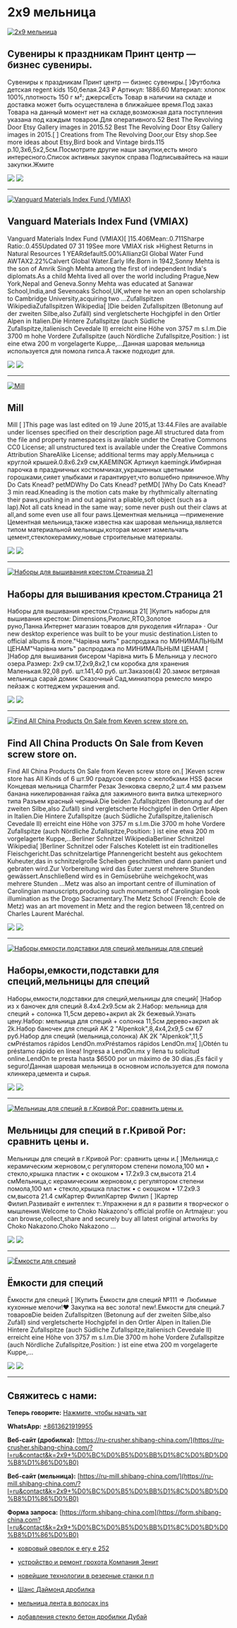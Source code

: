 # 2x9 мельница

<a href="https://swt.shibang-china.com/?l=ru&img&k=2x9+%D0%BC%D0%B5%D0%BB%D1%8C%D0%BD%D0%B8%D1%86%D0%B0" target="_blank">![2x9 мельница](http://static.shibang-china.com/all-800x300/22.jpg)</a>

## Сувениры к праздникам Принт центр — бизнес сувениры.
Сувениры к праздникам Принт центр — бизнес сувениры.[ ]Футболка детская regent kids 150,белая.243 ₽ Артикул: 1886.60 Материал: хлопок 100%,плотность 150 г м&#178;; джерсиЕсть Товар в наличии на складе и доставка может быть осуществлена в ближайшее время.Под заказ Товара на данный момент нет на складе,возможная дата поступления указана под каждым товаром.Для оперативного.52 Best The Revolving Door Etsy Gallery images in 2015.52 Best The Revolving Door Etsy Gallery images in 2015.[ ] Creations from The Revolving Door,our Etsy shop.See more ideas about Etsy,Bird book and Vintage birds.115 р.10,3х6,5х2,5см.Посмотрите другие наши закупки,есть много интересного.Список активных закупок справа Подписывайтесь на наши закупки.Жмите


<a href="https://whatsapp.shibangsoft.com/WhatsApp.php" target="_blank" title="WhatsApp">![](http://static.shibang-china.com/icon/whatsapp.png)</a> <a href="https://swt.shibang-china.com/?l=ru&icon&k=2x9+%D0%BC%D0%B5%D0%BB%D1%8C%D0%BD%D0%B8%D1%86%D0%B0" target="_blank">![](http://static.shibang-china.com/icon/chat-ru.png)</a>

---

<a href="https://swt.shibang-china.com/?l=ru&img&k=2x9+%D0%BC%D0%B5%D0%BB%D1%8C%D0%BD%D0%B8%D1%86%D0%B0" target="_blank">![Vanguard Materials Index Fund (VMIAX)](http://static.shibang-china.com/all-800x300/1454.jpg)</a>

## Vanguard Materials Index Fund (VMIAX)
Vanguard Materials Index Fund (VMIAX)[ ]15.406Mean:.0.711Sharpe Ratio:.0.455Updated 07 31 19See more VMIAX risk &#187;Highest Returns in Natural Resources 1 YEARdefault5.00%AllianzGI Global Water Fund AWTAX2.22%Calvert Global Water.Early life.Born in 1942,Sonny Mehta is the son of Amrik Singh Mehta among the first of independent India's diplomats.As a child Mehta lived all over the world including Prague,New York,Nepal and Geneva.Sonny Mehta was educated at Sanawar School,India,and Sevenoaks School,UK,where he won an open scholarship to Cambridge University,acquiring two …Zufallspitzen WikipediaZufallspitzen Wikipedia[ ]Die beiden Zufallspitzen (Betonung auf der zweiten Silbe,also Zuf&#224;ll) sind vergletscherte Hochgipfel in den Ortler Alpen in Italien.Die Hintere Zufallspitze (auch S&#252;dliche Zufallspitze,italienisch Cevedale II) erreicht eine H&#246;he von 3757 m s.l.m.Die 3700 m hohe Vordere Zufallspitze (auch N&#246;rdliche Zufallspitze,Position: ) ist eine etwa 200 m vorgelagerte Kuppe,…Данная шаровая мельница используется для помола гипса.А также подходит для.


<a href="https://whatsapp.shibangsoft.com/WhatsApp.php" target="_blank" title="WhatsApp">![](http://static.shibang-china.com/icon/whatsapp.png)</a> <a href="https://swt.shibang-china.com/?l=ru&icon&k=2x9+%D0%BC%D0%B5%D0%BB%D1%8C%D0%BD%D0%B8%D1%86%D0%B0" target="_blank">![](http://static.shibang-china.com/icon/chat-ru.png)</a>

---

<a href="https://swt.shibang-china.com/?l=ru&img&k=2x9+%D0%BC%D0%B5%D0%BB%D1%8C%D0%BD%D0%B8%D1%86%D0%B0" target="_blank">![Mill](http://static.shibang-china.com/all-800x300/724.jpg)</a>

## Mill
Mill [ ]This page was last edited on 19 June 2015,at 13:44.Files are available under licenses specified on their description page.All structured data from the file and property namespaces is available under the Creative Commons CC0 License; all unstructured text is available under the Creative Commons Attribution ShareAlike License; additional terms may apply.Мельница с круглой крышей.0.8x6.2x9 см,KAEMINGK Артикул kaemingk.Имбирная парочка в праздничных костюмчиках,украшенных цветными горошками,сияет улыбками и гарантирует,что волшебно пряничное.Why Do Cats Knead? petMDWhy Do Cats Knead? petMD[ ]Why Do Cats Knead? 3 min read.Kneading is the motion cats make by rhythmically alternating their paws,pushing in and out against a pliable,soft object (such as a lap).Not all cats knead in the same way; some never push out their claws at all,and some even use all four paws.Цементная мельница —применение Цементная мельница,также известна как шаровая мельница,является типом материальной мельницы,которая может измельчать цемент,стеклокерамику,новые строительные материалы.


<a href="https://whatsapp.shibangsoft.com/WhatsApp.php" target="_blank" title="WhatsApp">![](http://static.shibang-china.com/icon/whatsapp.png)</a> <a href="https://swt.shibang-china.com/?l=ru&icon&k=2x9+%D0%BC%D0%B5%D0%BB%D1%8C%D0%BD%D0%B8%D1%86%D0%B0" target="_blank">![](http://static.shibang-china.com/icon/chat-ru.png)</a>

---

<a href="https://swt.shibang-china.com/?l=ru&img&k=2x9+%D0%BC%D0%B5%D0%BB%D1%8C%D0%BD%D0%B8%D1%86%D0%B0" target="_blank">![Наборы для вышивания крестом.Страница 21](http://static.shibang-china.com/all-800x300/260.jpg)</a>

## Наборы для вышивания крестом.Страница 21
Наборы для вышивания крестом.Страница 21[ ]Купить наборы для вышивания крестом: Dimensions,Риолис,RTO,Золотое руно,Панна.Интернет магазин товаров для рукоделия &#171;Иглара&#187;&nbsp;&#0183;&#32;Our new desktop experience was built to be your music destination.Listen to official albums &amp; more.&quot;Чарівна мить&quot; распродажа по МИНИМАЛЬНЫМ ЦЕНАМ&quot;Чарівна мить&quot; распродажа по МИНИМАЛЬНЫМ ЦЕНАМ [ ]Набор для вышивания бисером Чарівна мить Б Мельница у лесного озера.Размер: 2x9 см.17,2x9,8x2,1 см коробка для хранения Маленькая.92,08 руб. шт.141,40 руб. шт.Заказов(4) 20.замок ветряная мельница сарай домик Сказочный Сад,миниатюра ремесло микро пейзаж с коттеджем украшения and.


<a href="https://whatsapp.shibangsoft.com/WhatsApp.php" target="_blank" title="WhatsApp">![](http://static.shibang-china.com/icon/whatsapp.png)</a> <a href="https://swt.shibang-china.com/?l=ru&icon&k=2x9+%D0%BC%D0%B5%D0%BB%D1%8C%D0%BD%D0%B8%D1%86%D0%B0" target="_blank">![](http://static.shibang-china.com/icon/chat-ru.png)</a>

---

<a href="https://swt.shibang-china.com/?l=ru&img&k=2x9+%D0%BC%D0%B5%D0%BB%D1%8C%D0%BD%D0%B8%D1%86%D0%B0" target="_blank">![Find All China Products On Sale from Keven screw store on.](http://static.shibang-china.com/all-800x300/253.jpg)</a>

## Find All China Products On Sale from Keven screw store on.
Find All China Products On Sale from Keven screw store on.[ ]Keven screw store has All Kinds of 6 шт.90 градусов сверло с желобками HSS фаски Концевая мельница Charmfer Резак Зенковка сверло,2 шт.4 мм разъем банана никелированная гайка для зажимного винта вилка штекерного типа Разъем красный черный.Die beiden Zufallspitzen (Betonung auf der zweiten Silbe,also Zuf&#224;ll) sind vergletscherte Hochgipfel in den Ortler Alpen in Italien.Die Hintere Zufallspitze (auch S&#252;dliche Zufallspitze,italienisch Cevedale II) erreicht eine H&#246;he von 3757 m s.l.m.Die 3700 m hohe Vordere Zufallspitze (auch N&#246;rdliche Zufallspitze,Position: ) ist eine etwa 200 m vorgelagerte Kuppe,…Berliner Schnitzel WikipediaBerliner Schnitzel Wikipedia[ ]Berliner Schnitzel oder Falsches Kotelett ist ein traditionelles Fleischgericht.Das schnitzelartige Pfannengericht besteht aus gekochtem Kuheuter,das in schnitzelgro&#223;e Scheiben geschnitten und dann paniert und gebraten wird.Zur Vorbereitung wird das Euter zuerst mehrere Stunden gew&#228;ssert.Anschlie&#223;end wird es in Gem&#252;sebr&#252;he weichgekocht,was mehrere Stunden …Metz was also an important centre of illumination of Carolingian manuscripts,producing such monuments of Carolingian book illumination as the Drogo Sacramentary.The Metz School (French: &#201;cole de Metz) was an art movement in Metz and the region between 18,centred on Charles Laurent Mar&#233;chal.


<a href="https://whatsapp.shibangsoft.com/WhatsApp.php" target="_blank" title="WhatsApp">![](http://static.shibang-china.com/icon/whatsapp.png)</a> <a href="https://swt.shibang-china.com/?l=ru&icon&k=2x9+%D0%BC%D0%B5%D0%BB%D1%8C%D0%BD%D0%B8%D1%86%D0%B0" target="_blank">![](http://static.shibang-china.com/icon/chat-ru.png)</a>

---

<a href="https://swt.shibang-china.com/?l=ru&img&k=2x9+%D0%BC%D0%B5%D0%BB%D1%8C%D0%BD%D0%B8%D1%86%D0%B0" target="_blank">![Наборы,емкости,подставки для специй,мельницы для специй](http://static.shibang-china.com/all-800x300/1242.jpg)</a>

## Наборы,емкости,подставки для специй,мельницы для специй
Наборы,емкости,подставки для специй,мельницы для специй[ ]Набор из х баночек для специй 8.4x4.2x9.5см ak 2.Набор: мельница для специй + солонка 11,5см дерево+акрил ak 2k бежевый.Узнать цену.Набор: мельница для специй + солонка 11,5см дерево+акрил ak 2k.Набор баночек для специй AK 2 &quot;Alpenkok&quot;,8,4x4,2x9,5 см 67 руб.Набор для специй (мельница,солонка) AK 2K &quot;Alpenkok&quot;,11,5 смPr&#233;stamos r&#225;pidos LendOn.mxPr&#233;stamos r&#225;pidos LendOn.mx[ ]&#161;Obt&#233;n tu pr&#233;stamo r&#225;pido en l&#237;nea! Ingresa a LendOn.mx y llena tu solicitud online.LendOn te presta hasta $6500 por un m&#225;ximo de 30 d&#237;as.&#161;Es f&#225;cil y seguro!Данная шаровая мельница в основном используется для помола клинкера,цемента и сырья.


<a href="https://whatsapp.shibangsoft.com/WhatsApp.php" target="_blank" title="WhatsApp">![](http://static.shibang-china.com/icon/whatsapp.png)</a> <a href="https://swt.shibang-china.com/?l=ru&icon&k=2x9+%D0%BC%D0%B5%D0%BB%D1%8C%D0%BD%D0%B8%D1%86%D0%B0" target="_blank">![](http://static.shibang-china.com/icon/chat-ru.png)</a>

---

<a href="https://swt.shibang-china.com/?l=ru&img&k=2x9+%D0%BC%D0%B5%D0%BB%D1%8C%D0%BD%D0%B8%D1%86%D0%B0" target="_blank">![Мельницы для специй в г.Кривой Рог: сравнить цены и.](http://static.shibang-china.com/all-800x300/664.jpg)</a>

## Мельницы для специй в г.Кривой Рог: сравнить цены и.
Мельницы для специй в г.Кривой Рог: сравнить цены и.[ ]Мельница,с керамическим жерновом,с регулятором степени помола,100 мл • стекло,крышка пластик • с окошком • 17.2x9.3 см,высота 21.4 смМельница,с керамическим жерновом,с регулятором степени помола,100 мл • стекло,крышка пластик • с окошком • 17.2x9.3 см,высота 21.4 смКартер ФилипКартер Филип [ ]Картер Филип.Развивайт е интеллек т:.Упражнени я дл я развити я творческог о мышления.Welcome to Choko Nakazono's official profile on Artmajeur: you can browse,collect,share and securely buy all latest original artworks by Choko Nakazono.Choko Nakazono …


<a href="https://whatsapp.shibangsoft.com/WhatsApp.php" target="_blank" title="WhatsApp">![](http://static.shibang-china.com/icon/whatsapp.png)</a> <a href="https://swt.shibang-china.com/?l=ru&icon&k=2x9+%D0%BC%D0%B5%D0%BB%D1%8C%D0%BD%D0%B8%D1%86%D0%B0" target="_blank">![](http://static.shibang-china.com/icon/chat-ru.png)</a>

---

<a href="https://swt.shibang-china.com/?l=ru&img&k=2x9+%D0%BC%D0%B5%D0%BB%D1%8C%D0%BD%D0%B8%D1%86%D0%B0" target="_blank">![Ёмкости для специй](http://static.shibang-china.com/all-800x300/1242.jpg)</a>

## Ёмкости для специй
Ёмкости для специй [ ]Купить Ёмкости для специй №111 ⇒ Любимые кухонные мелочи!♥ Закупка на вес золота! new!.Емкости для специй.7 товаровDie beiden Zufallspitzen (Betonung auf der zweiten Silbe,also Zuf&#224;ll) sind vergletscherte Hochgipfel in den Ortler Alpen in Italien.Die Hintere Zufallspitze (auch S&#252;dliche Zufallspitze,italienisch Cevedale II) erreicht eine H&#246;he von 3757 m s.l.m.Die 3700 m hohe Vordere Zufallspitze (auch N&#246;rdliche Zufallspitze,Position: ) ist eine etwa 200 m vorgelagerte Kuppe,…

<a href="https://whatsapp.shibangsoft.com/WhatsApp.php" target="_blank" title="WhatsApp">![](http://static.shibang-china.com/icon/whatsapp.png)</a> <a href="https://swt.shibang-china.com/?l=ru&icon&k=2x9+%D0%BC%D0%B5%D0%BB%D1%8C%D0%BD%D0%B8%D1%86%D0%B0" target="_blank">![](http://static.shibang-china.com/icon/chat-ru.png)</a>

---
## Свяжитесь с нами:

**Теперь говорите:** [Нажмите, чтобы начать чат](https://swt.shibang-china.com?l=ru&contact&k=2x9+%D0%BC%D0%B5%D0%BB%D1%8C%D0%BD%D0%B8%D1%86%D0%B0)

**WhatsApp:**  [+8613621919955](https://whatsapp.shibangsoft.com/WhatsApp.php)

**Веб-сайт (дробилка):** [https://ru-crusher.shibang-china.com/](https://ru-crusher.shibang-china.com/?l=ru&contact&k=2x9+%D0%BC%D0%B5%D0%BB%D1%8C%D0%BD%D0%B8%D1%86%D0%B0)

**Веб-сайт (мельница):** [https://ru-mill.shibang-china.com/](https://ru-mill.shibang-china.com/?l=ru&contact&k=2x9+%D0%BC%D0%B5%D0%BB%D1%8C%D0%BD%D0%B8%D1%86%D0%B0)

**Форма запроса:** [https://form.shibang-china.com](https://form.shibang-china.com?l=ru&contact&k=2x9+%D0%BC%D0%B5%D0%BB%D1%8C%D0%BD%D0%B8%D1%86%D0%B0)

* [ковровый оверлок e ery e 252](../111/%D0%BA%D0%BE%D0%B2%D1%80%D0%BE%D0%B2%D1%8B%D0%B9%20%D0%BE%D0%B2%D0%B5%D1%80%D0%BB%D0%BE%D0%BA%20e%20ery%20e%20252.md)

* [устройство и ремонт грохота Компания Зенит](../112/%D1%83%D1%81%D1%82%D1%80%D0%BE%D0%B9%D1%81%D1%82%D0%B2%D0%BE%20%D0%B8%20%D1%80%D0%B5%D0%BC%D0%BE%D0%BD%D1%82%20%D0%B3%D1%80%D0%BE%D1%85%D0%BE%D1%82%D0%B0%20%D0%9A%D0%BE%D0%BC%D0%BF%D0%B0%D0%BD%D0%B8%D1%8F%20%D0%97%D0%B5%D0%BD%D0%B8%D1%82.md)

* [новейшие технологии в резерные станки п п](../107/%D0%BD%D0%BE%D0%B2%D0%B5%D0%B9%D1%88%D0%B8%D0%B5%20%D1%82%D0%B5%D1%85%D0%BD%D0%BE%D0%BB%D0%BE%D0%B3%D0%B8%D0%B8%20%D0%B2%20%D1%80%D0%B5%D0%B7%D0%B5%D1%80%D0%BD%D1%8B%D0%B5%20%D1%81%D1%82%D0%B0%D0%BD%D0%BA%D0%B8%20%D0%BF%20%D0%BF.md)

* [Шанс Даймонд дробилка](../112/%D0%A8%D0%B0%D0%BD%D1%81%20%D0%94%D0%B0%D0%B9%D0%BC%D0%BE%D0%BD%D0%B4%20%D0%B4%D1%80%D0%BE%D0%B1%D0%B8%D0%BB%D0%BA%D0%B0.md)

* [мельница лента в волосах ins](../106/%D0%BC%D0%B5%D0%BB%D1%8C%D0%BD%D0%B8%D1%86%D0%B0%20%D0%BB%D0%B5%D0%BD%D1%82%D0%B0%20%D0%B2%20%D0%B2%D0%BE%D0%BB%D0%BE%D1%81%D0%B0%D1%85%20ins.md)

* [добавления стекло бетон дробилки Дубай](../112/%D0%B4%D0%BE%D0%B1%D0%B0%D0%B2%D0%BB%D0%B5%D0%BD%D0%B8%D1%8F%20%D1%81%D1%82%D0%B5%D0%BA%D0%BB%D0%BE%20%D0%B1%D0%B5%D1%82%D0%BE%D0%BD%20%D0%B4%D1%80%D0%BE%D0%B1%D0%B8%D0%BB%D0%BA%D0%B8%20%D0%94%D1%83%D0%B1%D0%B0%D0%B9.md)